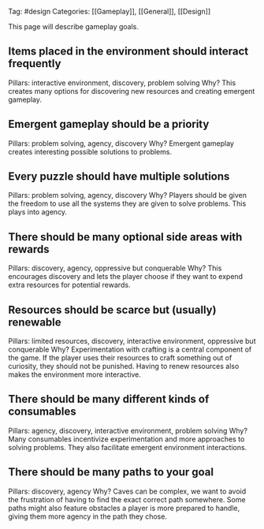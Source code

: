 Tag: #design 
Categories: [[Gameplay]], [[General]], [[Design]]

This page will describe gameplay goals.

## Items placed in the environment should interact frequently
Pillars: interactive environment, discovery, problem solving
Why? This creates many options for discovering new resources and creating emergent gameplay.
## Emergent gameplay should be a priority
Pillars: problem solving, agency, discovery
Why? Emergent gameplay creates interesting possible solutions to problems.
## Every puzzle should have multiple solutions
Pillars: problem solving, agency, discovery
Why? Players should be given the freedom to use all the systems they are given to solve problems. This plays into agency.
## There should be many optional side areas with rewards
Pillars: discovery, agency, oppressive but conquerable
Why? This encourages discovery and lets the player choose if they want to expend extra resources for potential rewards.
## Resources should be scarce but (usually) renewable
Pillars: limited resources, discovery, interactive environment, oppressive but conquerable
Why? Experimentation with crafting is a central component of the game. If the player uses their resources to craft something out of curiosity, they should not be punished. Having to renew resources also makes the environment more interactive.
## There should be many different kinds of consumables
Pillars: agency, discovery, interactive environment, problem solving
Why? Many consumables incentivize experimentation and more approaches to solving problems. They also facilitate emergent environment interactions.
## There should be many paths to your goal
Pillars: discovery, agency
Why? Caves can be complex, we want to avoid the frustration of having to find the exact correct path somewhere. Some paths might also feature obstacles a player is more prepared to handle, giving them more agency in the path they chose.
